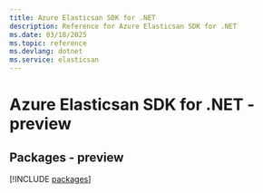 ```yaml
---
title: Azure Elasticsan SDK for .NET
description: Reference for Azure Elasticsan SDK for .NET
ms.date: 03/18/2025
ms.topic: reference
ms.devlang: dotnet
ms.service: elasticsan
---
```

# Azure Elasticsan SDK for .NET - preview
## Packages - preview
[!INCLUDE [packages](elasticsan-index.md)]